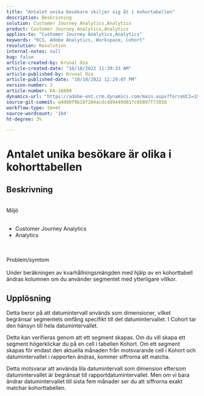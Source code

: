 ```yaml
---
title: "Antalet unika besökare skiljer sig åt i kohortabellen"
description: Beskrivning
solution: Customer Journey Analytics,Analytics
product: Customer Journey Analytics,Analytics
applies-to: "Customer Journey Analytics,Analytics"
keywords: "KCS, Adobe Analytics, Workspace, Cohort"
resolution: Resolution
internal-notes: null
bug: false
article-created-by: Krunal Oza
article-created-date: "10/18/2022 11:39:33 AM"
article-published-by: Krunal Oza
article-published-date: "10/18/2022 12:29:07 PM"
version-number: 3
article-number: KA-16800
dynamics-url: "https://adobe-ent.crm.dynamics.com/main.aspx?forceUCI=1&pagetype=entityrecord&etn=knowledgearticle&id=6af98783-d94e-ed11-bba2-00224808679b"
source-git-commit: a4d80f9b18f204acdcdd9449d01fc05897f7303d
workflow-type: tm+mt
source-wordcount: '184'
ht-degree: 3%

---
```


# Antalet unika besökare är olika i kohorttabellen

## Beskrivning

<br>Miljö<br><br>
- Customer Journey Analytics
- Analytics 



<br><br>Problem/symtom<br><br>
Under beräkningen av kvarhållningsmängden med hjälp av en kohorttabell ändras kolumnen om du använder segmentet med ytterligare villkor.




## Upplösning


Detta beror på att datumintervall används som dimensioner, vilket begränsar segmentets omfång specifikt till det datumintervallet. I Cohort tar den hänsyn till hela datumintervallet.

Detta kan verifieras genom att ett segment skapas. Om du vill skapa ett segment högerklickar du på en cell i tabellen Kohort. Om ett segment skapas för endast den aktuella månaden från motsvarande cell i Kohort och datumintervallet i rapporten ändras, kommer siffrorna att matcha.

Detta motsvarar att använda lila datumintervall som dimension eftersom datumintervallet är begränsat till rapportdatumintervallet. Men om vi bara ändrar datumintervallet till sista fem månader ser du att siffrorna exakt matchar kohorttabellen.






